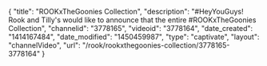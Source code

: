 {
    "title": "ROOKxTheGoonies Collection",
    "description": "#HeyYouGuys! Rook and Tilly's would like to announce that the entire #ROOKxTheGoonies Collection",
    "channelid": "3778165",
    "videoid": "3778164",
    "date_created": "1414167484",
    "date_modified": "1450459987",
    "type": "captivate",
    "layout": "channelVideo",
    "url": "\/rook\/rookxthegoonies-collection\/3778165-3778164"
}